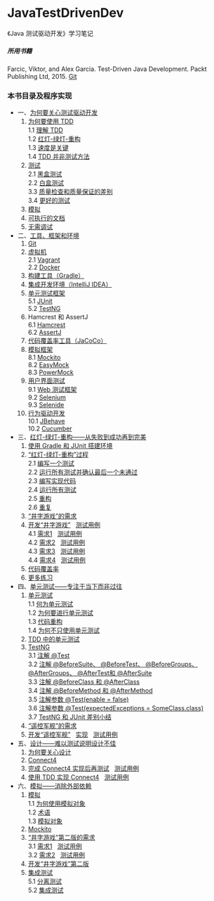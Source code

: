 # JavaTestDrivenDev
《Java 测试驱动开发》学习笔记
##### 所用书籍 #####
Farcic, Viktor, and Alex Garcia. Test-Driven Java Development. Packt Publishing Ltd, 2015. [Git](https://bitbucket.org/vfarcic)
### 本书目录及程序实现 ###
 - 一、[为何要关心测试驱动开发](src/main/java/com/java/testdriven/chapter01)
    1. [为何要使用 TDD](src/main/java/com/java/testdriven/chapter01/Course10WhyTDD.java)  
    	1.1	[理解 TDD](src/main/java/com/java/testdriven/chapter01/Course11Understanding.java)  
    	1.2	[红灯-绿灯-重构](src/main/java/com/java/testdriven/chapter01/Course12RedGreenRefactor.java)  
    	1.3	[速度是关键](src/main/java/com/java/testdriven/chapter01/Course13SpeedIsKey.java)  
    	1.4	[TDD 并非测试方法](src/main/java/com/java/testdriven/chapter01/Course14NotTesting.java) 
    2.	[测试](src/main/java/com/java/testdriven/chapter01/Course20Testing.java)  
    	2.1	[黑盒测试](src/main/java/com/java/testdriven/chapter01/Course21BlackBoxTesting.java)  
    	2.2	[白盒测试](src/main/java/com/java/testdriven/chapter01/Course22WhiteBoxTesting.java)  
    	3.3	[质量检查和质量保证的差别](src/main/java/com/java/testdriven/chapter01/Course23QCandQA.java)  
    	3.4	[更好的测试](src/main/java/com/java/testdriven/chapter01/Course24BetterTests.java)  
    3.	[模拟](src/main/java/com/java/testdriven/chapter01/Course3Mocking.java)
    4.	[可执行的文档](src/main/java/com/java/testdriven/chapter01/Course4ExecutableDocument.java)
    5.	[无需调试](src/main/java/com/java/testdriven/chapter01/Course5NoDebugging.java)  
- 二、[工具、框架和环境](src/main/java/com/java/testdriven/chapter02)
    1.	[Git](src/main/java/com/java/testdriven/chapter02/Course01Git.java)
    2.	[虚拟机](src/main/java/com/java/testdriven/chapter02/Course020VirtualMachines.java)   
    	2.1	[Vagrant](src/main/java/com/java/testdriven/chapter02/Course021Vagrant.java)  
    	2.2	[Docker](src/main/java/com/java/testdriven/chapter02/Course022Docker.java)  
    3.	[构建工具（Gradle）](src/main/java/com/java/testdriven/chapter02/Course03BuildTools.java)
    4.	[集成开发环境（IntelliJ IDEA）](src/main/java/com/java/testdriven/chapter02/Course04DevEnvironment.java)
    5.	[单元测试框架](src/main/java/com/java/testdriven/chapter02/Course050UnitTesting.java)  
    	5.1	[JUnit](src/main/java/com/java/testdriven/chapter02/Course051JUnit.java)  
    	5.2	[TestNG](src/main/java/com/java/testdriven/chapter02/Course052TestNG.java)  
    6.	Hamcrest 和 AssertJ  
    	6.1	[Hamcrest](src/main/java/com/java/testdriven/chapter02/Course061Hamcrest.java)  
    	6.2	[AssertJ](src/main/java/com/java/testdriven/chapter02/Course062AssertJ.java)  
    7.	[代码覆盖率工具（JaCoCo）](src/main/java/com/java/testdriven/chapter02/Course07JaCoCo.java)
    8.	[模拟框架](src/main/java/com/java/testdriven/chapter02/Course080MockingFrameworks.java)  
    	8.1	[Mockito](src/main/java/com/java/testdriven/chapter02/Course081Mockito.java)  
    	8.2	[EasyMock](src/main/java/com/java/testdriven/chapter02/Course082EasyMock.java)  
    	8.3	[PowerMock](src/main/java/com/java/testdriven/chapter02/Course083PowerMock.java)  
    9.	[用户界面测试](src/main/java/com/java/testdriven/chapter02/Course090UserInterfaceTesting.java)  
    	9.1	[Web 测试框架](src/main/java/com/java/testdriven/chapter02/Course091WebTesting.java)  
    	9.2	[Selenium](src/main/java/com/java/testdriven/chapter02/Course092Selenium.java)  
    	9.3	[Selenide](src/main/java/com/java/testdriven/chapter02/Course093Selenide.java)  
    10.	[行为驱动开发](src/main/java/com/java/testdriven/chapter02/Course100BehaviorDrivenDev.java)  
    	10.1	[JBehave](src/main/java/com/java/testdriven/chapter02/Course101JBehave.java)  
    	10.2	[Cucumber](src/main/java/com/java/testdriven/chapter02/Course102Cucumber.java)  
- 三、[红灯-绿灯-重构——从失败到成功再到完美](src/main/java/com/java/testdriven/chapter03)  
    1.	[使用 Gradle 和 JUnit 搭建环境](src/main/java/com/java/testdriven/chapter03/Course1SetEnvironment.java)  
    2.	[“红灯-绿灯-重构”过程](src/main/java/com/java/testdriven/chapter03/Course20Process.java)   
    	2.1	[编写一个测试](src/main/java/com/java/testdriven/chapter03/Course21WriteTest.java)  
    	2.2	[运行所有测试并确认最后一个未通过](src/main/java/com/java/testdriven/chapter03/Course22LastOneFailing.java)  
    	2.3	[编写实现代码](src/main/java/com/java/testdriven/chapter03/Course23WriteCode.java)  
    	2.4	[运行所有测试](src/main/java/com/java/testdriven/chapter03/Course24RunAllTests.java)  
    	2.5	[重构](src/main/java/com/java/testdriven/chapter03/Course25Refactor.java)  
    	2.6	[重复](src/main/java/com/java/testdriven/chapter03/Course26Repeat.java)  
    3.	[“井字游戏”的需求](src/main/java/com/java/testdriven/chapter03/Course3TicTacToe.java)
    4.	[开发“井字游戏”](src/main/java/com/java/testdriven/chapter03/Course4DevTicTacToeAll.java)&nbsp;&nbsp;&nbsp;[测试用例](src/test/java/com/java/testdriven/chapter03/Course4DevTicTacToeAllTest.java)   
    	4.1	[需求1](src/main/java/com/java/testdriven/chapter03/Course4DevTicTacToe1.java)&nbsp;&nbsp;&nbsp;[测试用例](src/test/java/com/java/testdriven/chapter03/Course4DevTicTacToe1Test.java)  
    	4.2	[需求2](src/main/java/com/java/testdriven/chapter03/Course4DevTicTacToe2.java)&nbsp;&nbsp;&nbsp;[测试用例](src/test/java/com/java/testdriven/chapter03/Course4DevTicTacToe2Test.java)  
    	4.3	[需求3](src/main/java/com/java/testdriven/chapter03/Course4DevTicTacToe3.java)&nbsp;&nbsp;&nbsp;[测试用例](src/test/java/com/java/testdriven/chapter03/Course4DevTicTacToe3Test.java)  
    	4.4	[需求4](src/main/java/com/java/testdriven/chapter03/Course4DevTicTacToe4.java)&nbsp;&nbsp;&nbsp;[测试用例](src/test/java/com/java/testdriven/chapter03/Course4DevTicTacToe4Test.java)  
    5.	[代码覆盖率](src/main/java/com/java/testdriven/chapter03/Course5CodeCoverage.java)
    6. [更多练习](src/main/java/com/java/testdriven/chapter03/Course6MoreExercises.java)  
- 四、[单元测试——专注于当下而非过往](src/main/java/com/java/testdriven/chapter04)  
     1.	[单元测试](src/main/java/com/java/testdriven/chapter04/Course10UnitTesting.java)  
     	1.1	[何为单元测试](src/main/java/com/java/testdriven/chapter04/Course11WhatUnitTesting.java)  
     	1.2	[为何要进行单元测试](src/main/java/com/java/testdriven/chapter04/Course12WhyUnitTesting.java)  
     	1.3	[代码重构](src/main/java/com/java/testdriven/chapter04/Course13CodeRefactor.java)  
     	1.4	[为何不只使用单元测试](src/main/java/com/java/testdriven/chapter04/Course14NotExclusively.java)  
     2.	[TDD 中的单元测试](src/main/java/com/java/testdriven/chapter04/Course2UnitTestingWithTDD.java)   
     3.	[TestNG](src/main/java/com/java/testdriven/chapter04/Course30TestNG.java)  
     	3.1	[注解 @Test](src/main/java/com/java/testdriven/chapter04/Course31Test.java)  
     	3.2	[注解 @BeforeSuite、 @BeforeTest、 @BeforeGroups、 @AfterGroups、 @AfterTest和 @AfterSuite](src/main/java/com/java/testdriven/chapter04/Course32BeforeSuite.java)  
     	3.3	[注解 @BeforeClass 和 @AfterClass](src/main/java/com/java/testdriven/chapter04/Course33BeforeClass.java)  
     	3.4	[注解 @BeforeMethod 和 @AfterMethod](src/main/java/com/java/testdriven/chapter04/Course34BeforeMethod.java)  
     	3.5	[注解参数 @Test(enable = false)](src/main/java/com/java/testdriven/chapter04/Course35Enable.java)  
     	3.6	[注解参数 @Test(expectedExceptions = SomeClass.class)](src/main/java/com/java/testdriven/chapter04/Course36ExpectedExceptions.java)   
     	3.7	[TestNG 和 JUnit 差别小结](src/main/java/com/java/testdriven/chapter04/Course37vsJUnit.java)   
     4.	[“遥控军舰”的需求](src/main/java/com/java/testdriven/chapter04/Course4Ship.java)   
     5.	[开发“遥控军舰”](src/main/java/com/java/testdriven/chapter04/Course5DevShipAll.java)&nbsp;&nbsp;&nbsp;[实现](src/main/java/com/java/testdriven/chapter04/Ship.java)&nbsp;&nbsp;&nbsp;[测试用例](src/test/java/com/java/testdriven/chapter04/ShipSpec.java)   
- 五、[设计——难以测试说明设计不佳](src/main/java/com/java/testdriven/chapter05)  
    1.	[为何要关心设计](src/main/java/com/java/testdriven/chapter05/Course1CareDesign.java)  
    2.	[Connect4](src/main/java/com/java/testdriven/chapter05/Course2Connect4.java)   
    3.	[完成 Connect4 实现后再测试](src/main/java/com/java/testdriven/chapter05/Course3TestTheLast.java)&nbsp;&nbsp;&nbsp;[测试用例](src/test/java/com/java/testdriven/chapter05/Course3TestTheLastTest.java)  
    4.	[使用 TDD 实现 Connect4](src/main/java/com/java/testdriven/chapter05/Course4TheTDD.java)&nbsp;&nbsp;&nbsp;[测试用例](src/test/java/com/java/testdriven/chapter05/Course4TheTDDTest.java)  
- 六、[模拟——消除外部依赖](src/main/java/com/java/testdriven/chapter06)
    1.	[模拟](src/main/java/com/java/testdriven/chapter06/Course10Mocking.java)  
    	1.1	[为何使用模拟对象](src/main/java/com/java/testdriven/chapter06/Course11WhyMocking.java)  
    	1.2	[术语](src/main/java/com/java/testdriven/chapter06/Course12Terminology.java)  
    	1.3	[模拟对象](src/main/java/com/java/testdriven/chapter06/Course13MockObjects.java)  
    2.	[Mockito](src/main/java/com/java/testdriven/chapter06/Course2Mockito.java)   
    3.	[“井字游戏”第二版的需求](src/main/java/com/java/testdriven/chapter06/Course40DevTicTacToeV2)  
		3.1	[需求1](src/main/java/com/java/testdriven/chapter06/Course41DevTicTacToeV2)&nbsp;&nbsp;&nbsp;[测试用例](src/test/java/com/java/testdriven/chapter06/Course41DevTicTacToeV2Test.java)  
		3.2	[需求2](src/main/java/com/java/testdriven/chapter06/Course42DevTicTacToeV2)&nbsp;&nbsp;&nbsp;[测试用例](src/test/java/com/java/testdriven/chapter06/Course42DevTicTacToeV2Test.java)  
    4.	[开发“井字游戏”第二版](src/main/java/com/java/testdriven/chapter06/Course4DevTicTacToeV2.java)   
    5.	[集成测试](src/main/java/com/java/testdriven/chapter06/Course50IntegrationTests.java)   
		5.1	[分离测试](src/main/java/com/java/testdriven/chapter06/Course51TestsSeparation.java)  
		5.2	[集成测试](src/main/java/com/java/testdriven/chapter06/Course52IntegrationTest.java)  